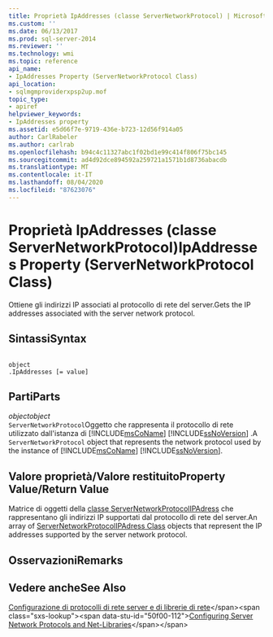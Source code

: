 ```yaml
---
title: Proprietà IpAddresses (classe ServerNetworkProtocol) | Microsoft Docs
ms.custom: ''
ms.date: 06/13/2017
ms.prod: sql-server-2014
ms.reviewer: ''
ms.technology: wmi
ms.topic: reference
api_name:
- IpAddresses Property (ServerNetworkProtocol Class)
api_location:
- sqlmgmproviderxpsp2up.mof
topic_type:
- apiref
helpviewer_keywords:
- IpAddresses property
ms.assetid: e5d66f7e-9719-436e-b723-12d56f914a05
author: CarlRabeler
ms.author: carlrab
ms.openlocfilehash: b94c4c11327abc1f02bd1e99c414f806f75bc145
ms.sourcegitcommit: ad4d92dce894592a259721a1571b1d8736abacdb
ms.translationtype: MT
ms.contentlocale: it-IT
ms.lasthandoff: 08/04/2020
ms.locfileid: "87623076"
---
```

# <a name="ipaddresses-property-servernetworkprotocol-class"></a><span data-ttu-id="50f00-102">Proprietà IpAddresses (classe ServerNetworkProtocol)</span><span class="sxs-lookup"><span data-stu-id="50f00-102">IpAddresses Property (ServerNetworkProtocol Class)</span></span>
  <span data-ttu-id="50f00-103">Ottiene gli indirizzi IP associati al protocollo di rete del server.</span><span class="sxs-lookup"><span data-stu-id="50f00-103">Gets the IP addresses associated with the server network protocol.</span></span>  
  
## <a name="syntax"></a><span data-ttu-id="50f00-104">Sintassi</span><span class="sxs-lookup"><span data-stu-id="50f00-104">Syntax</span></span>  
  
```  
  
object  
.IpAddresses [= value]  
```  
  
## <a name="parts"></a><span data-ttu-id="50f00-105">Parti</span><span class="sxs-lookup"><span data-stu-id="50f00-105">Parts</span></span>  
 <span data-ttu-id="50f00-106">*object*</span><span class="sxs-lookup"><span data-stu-id="50f00-106">*object*</span></span>  
 <span data-ttu-id="50f00-107">`ServerNetworkProtocol`Oggetto che rappresenta il protocollo di rete utilizzato dall'istanza di [!INCLUDE[msCoName](../../../includes/msconame-md.md)] [!INCLUDE[ssNoVersion](../../../includes/ssnoversion-md.md)] .</span><span class="sxs-lookup"><span data-stu-id="50f00-107">A `ServerNetworkProtocol` object that represents the network protocol used by the instance of [!INCLUDE[msCoName](../../../includes/msconame-md.md)] [!INCLUDE[ssNoVersion](../../../includes/ssnoversion-md.md)].</span></span>  
  
## <a name="property-valuereturn-value"></a><span data-ttu-id="50f00-108">Valore proprietà/Valore restituito</span><span class="sxs-lookup"><span data-stu-id="50f00-108">Property Value/Return Value</span></span>  
 <span data-ttu-id="50f00-109">Matrice di oggetti della [classe ServerNetworkProtocolIPAdress](../servernetworkprotocolipaddress-class/servernetworkprotocolipaddress-class.md) che rappresentano gli indirizzi IP supportati dal protocollo di rete del server.</span><span class="sxs-lookup"><span data-stu-id="50f00-109">An array of [ServerNetworkProtocolIPAdress Class](../servernetworkprotocolipaddress-class/servernetworkprotocolipaddress-class.md) objects that represent the IP addresses supported by the server network protocol.</span></span>  
  
## <a name="remarks"></a><span data-ttu-id="50f00-110">Osservazioni</span><span class="sxs-lookup"><span data-stu-id="50f00-110">Remarks</span></span>  
  
## <a name="see-also"></a><span data-ttu-id="50f00-111">Vedere anche</span><span class="sxs-lookup"><span data-stu-id="50f00-111">See Also</span></span>  
 <span data-ttu-id="50f00-112">[Configurazione di protocolli di rete server e di librerie di rete](https://msdn.microsoft.com/library/ms177485\(v=sql.100\).aspx)</span><span class="sxs-lookup"><span data-stu-id="50f00-112">[Configuring Server Network Protocols and Net-Libraries](https://msdn.microsoft.com/library/ms177485\(v=sql.100\).aspx)</span></span>  
  
  
